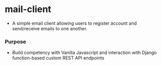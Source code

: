 # mail-client
- A simple email client allowing users to register account and send/receive emails to one another.

### Purpose
- Build competency with Vanilla Javascript and interaction with Django function-based custom REST API endpoints
